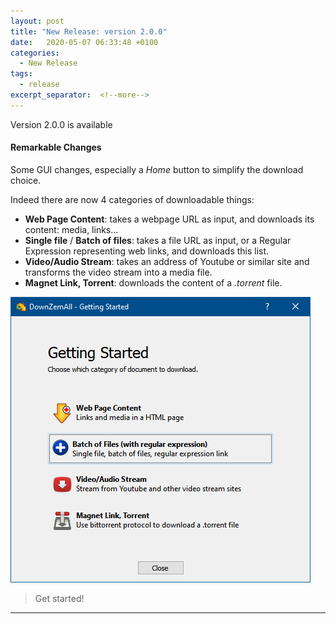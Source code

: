 ```yaml
---
layout: post
title: "New Release: version 2.0.0"
date:   2020-05-07 06:33:48 +0100
categories:
  - New Release
tags:
  - release
excerpt_separator:  <!--more-->
---
```



Version 2.0.0 is available

#### Remarkable Changes

Some GUI changes, especially a *Home* button to simplify the download choice.

Indeed there are now 4 categories of downloadable things:

- **Web Page Content**: takes a webpage URL as input, and downloads its content: media, links...
- **Single file** / **Batch of files**: takes a file URL as input, or a Regular Expression representing web links, and downloads this list.
- **Video/Audio Stream**: takes an address of Youtube or similar site and transforms the video stream into a media file.
- **Magnet Link, Torrent**: downloads the content of a *.torrent* file.


![Torrent download](/assets/images/2.0/get_started.png)


> Get started!

---